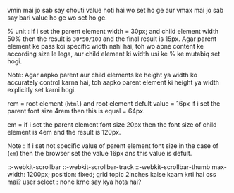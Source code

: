 vmin mai jo sab say chouti value hoti hai wo set ho ge aur vmax mai jo sab say bari value ho ge wo set ho ge.

% unit : if i set the parent element width = 30px; and child element width 50% then the result is `30*50/100` and the final result is 15px. Agar parent element ke pass koi specific width nahi hai, toh wo apne content ke according size le lega, aur child element ki width usi ke % ke mutabiq set hogi. 

Note: Agar aapko parent aur child elements ke height ya width ko accurately control karna hai, toh aapko parent element ki height ya width explicitly set karni hogi.


rem = root element (`html`) and root element defult value = 16px if i set the parent font size 4rem then this is equal = 64px.

em = if i set the parent element font size 20px then the font size of child element is 4em and the result is 120px.

Note : if i set not specific value of parent element font size in the case of (`em`) then the browser set the value 16px ans this value is defult.

::-webkit-scrollbar
::-webkit-scrollbar-track
::-webkit-scrollbar-thumb
max-width: 1200px;
position: fixed;
grid topic
2inches kaise kaam krti hai css mai?
user select : none krne say kya hota hai?   